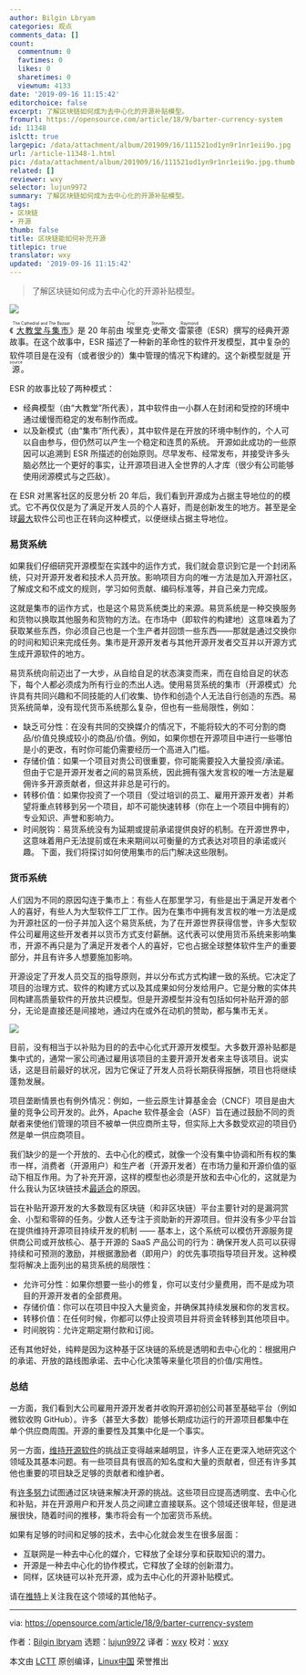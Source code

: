 ```yaml
---
author: Bilgin Lbryam
categories: 观点
comments_data: []
count:
  commentnum: 0
  favtimes: 0
  likes: 0
  sharetimes: 0
  viewnum: 4133
date: '2019-09-16 11:15:42'
editorchoice: false
excerpt: 了解区块链如何成为去中心化的开源补贴模型。
fromurl: https://opensource.com/article/18/9/barter-currency-system
id: 11348
islctt: true
largepic: /data/attachment/album/201909/16/111521od1yn9r1nr1eii9o.jpg
url: /article-11348-1.html
pic: /data/attachment/album/201909/16/111521od1yn9r1nr1eii9o.jpg.thumb.jpg
related: []
reviewer: wxy
selector: lujun9972
summary: 了解区块链如何成为去中心化的开源补贴模型。
tags:
- 区块链
- 开源
thumb: false
title: 区块链能如何补充开源
titlepic: true
translator: wxy
updated: '2019-09-16 11:15:42'
---
```



> 
> 了解区块链如何成为去中心化的开源补贴模型。
> 
> 
> 


![](/data/attachment/album/201909/16/111521od1yn9r1nr1eii9o.jpg)


《<ruby> <a href="http://catb.org/">  大教堂与集市 </a> <rt>  The Cathedral and The Bazaar </rt></ruby>》是 20 年前由<ruby> 埃里克·史蒂文·雷蒙德 <rt>  Eric Steven Raymond </rt> <rt> </rt></ruby>（ESR）撰写的经典开源故事。在这个故事中，ESR 描述了一种新的革命性的软件开发模型，其中复杂的软件项目是在没有（或者很少的）集中管理的情况下构建的。这个新模型就是<ruby> 开源 <rt>  open source </rt></ruby>。


ESR 的故事比较了两种模式：


* 经典模型（由“大教堂”所代表），其中软件由一小群人在封闭和受控的环境中通过缓慢而稳定的发布制作而成。
* 以及新模式（由“集市”所代表），其中软件是在开放的环境中制作的，个人可以自由参与，但仍然可以产生一个稳定和连贯的系统。 开源如此成功的一些原因可以追溯到 ESR 所描述的创始原则。尽早发布、经常发布，并接受许多头脑必然比一个更好的事实，让开源项目进入全世界的人才库（很少有公司能够使用闭源模式与之匹敌）。


在 ESR 对黑客社区的反思分析 20 年后，我们看到开源成为占据主导地位的的模式。它不再仅仅是为了满足开发人员的个人喜好，而是创新发生的地方。甚至是全球[最大](http://oss.cash/)软件公司也正在转向这种模式，以便继续占据主导地位。


### 易货系统


如果我们仔细研究开源模型在实践中的运作方式，我们就会意识到它是一个封闭系统，只对开源开发者和技术人员开放。影响项目方向的唯一方法是加入开源社区，了解成文和不成文的规则，学习如何贡献、编码标准等，并自己亲力完成。


这就是集市的运作方式，也是这个易货系统类比的来源。易货系统是一种交换服务和货物以换取其他服务和货物的方法。在市场中（即软件的构建地）这意味着为了获取某些东西，你必须自己也是一个生产者并回馈一些东西——那就是通过交换你的时间和知识来完成任务。集市是开源开发者与其他开源开发者交互并以开源方式生成开源软件的地方。


易货系统向前迈出了一大步，从自给自足的状态演变而来，而在自给自足的状态下，每个人都必须成为所有行业的杰出人选。使用易货系统的集市（开源模式）允许具有共同兴趣和不同技能的人们收集、协作和创造个人无法自行创造的东西。易货系统简单，没有现代货币系统那么复杂，但也有一些局限性，例如：


* 缺乏可分性：在没有共同的交换媒介的情况下，不能将较大的不可分割的商品/价值兑换成较小的商品/价值。例如，如果你想在开源项目中进行一些哪怕是小的更改，有时你可能仍需要经历一个高进入门槛。
* 存储价值：如果一个项目对贵公司很重要，你可能需要投入大量投资/承诺。但由于它是开源开发者之间的易货系统，因此拥有强大发言权的唯一方法是雇佣许多开源贡献者，但这并非总是可行的。
* 转移价值：如果你投资了一个项目（受过培训的员工、雇用开源开发者）并希望将重点转移到另一个项目，却不可能快速转移（你在上一个项目中拥有的）专业知识、声誉和影响力。
* 时间脱钩：易货系统没有为延期或提前承诺提供良好的机制。在开源世界中，这意味着用户无法提前或在未来期间以可衡量的方式表达对项目的承诺或兴趣。 下面，我们将探讨如何使用集市的后门解决这些限制。


### 货币系统


人们因为不同的原因勾连于集市上：有些人在那里学习，有些是出于满足开发者个人的喜好，有些人为大型软件工厂工作。因为在集市中拥有发言权的唯一方法是成为开源社区的一份子并加入这个易货系统，为了在开源世界获得信誉，许多大型软件公司雇用这些开发者并以货币方式支付薪酬。这代表可以使用货币系统来影响集市，开源不再只是为了满足开发者个人的喜好，它也占据全球整体软件生产的重要部分，并且有许多人想要施加影响。


开源设定了开发人员交互的指导原则，并以分布式方式构建一致的系统。它决定了项目的治理方式、软件的构建方式以及其成果如何分发给用户。它是分散的实体共同构建高质量软件的开放共识模型。但是开源模型并没有包括如何补贴开源的部分，无论是直接还是间接地，通过内在或外在动机的赞助，都与集市无关。


![](/data/attachment/album/201909/16/111546fak9ksakscuxck3e.png)


目前，没有相当于以补贴为目的的去中心化式开源开发模型。大多数开源补贴都是集中式的，通常一家公司通过雇用该项目的主要开源开发者来主导该项目。说实话，这是目前最好的状况，因为它保证了开发人员将长期获得报酬，项目也将继续蓬勃发展。


项目垄断情景也有例外情况：例如，一些云原生计算基金会（CNCF）项目是由大量的竞争公司开发的。此外，Apache 软件基金会（ASF）旨在通过鼓励不同的贡献者来使他们管理的项目不被单一供应商所主导，但实际上大多数受欢迎的项目仍然是单一供应商项目。


我们缺少的是一个开放的、去中心化的模式，就像一个没有集中协调和所有权的集市一样，消费者（开源用户）和生产者（开源开发者）在市场力量和开源价值的驱动下相互作用。为了补充开源，这样的模型也必须是开放和去中心化的，这就是为什么我认为区块链技术[最适合](https://opensource.com/article/18/8/open-source-tokenomics)的原因。


旨在补贴开源开发的大多数现有区块链（和非区块链）平台主要针对的是漏洞赏金、小型和零碎的任务。少数人还专注于资助新的开源项目。但并没有多少平台旨在提供维持开源项目持续开发的机制 —— 基本上，这个系统可以模仿开源服务提供商公司或开放核心、基于开源的 SaaS 产品公司的行为：确保开发人员可以获得持续和可预测的激励，并根据激励者（即用户）的优先事项指导项目开发。这种模型将解决上面列出的易货系统的局限性：


* 允许可分性：如果你想要一些小的修复，你可以支付少量费用，而不是成为项目的开源开发者的全部费用。
* 存储价值：你可以在项目中投入大量资金，并确保其持续发展和你的发言权。
* 转移价值：在任何时候，你都可以停止投资项目并将资金转移到其他项目中。
* 时间脱钩：允许定期定期付款和订阅。


还有其他好处，纯粹是因为这种基于区块链的系统是透明和去中心化的：根据用户的承诺、开放的路线图承诺、去中心化决策等来量化项目的价值/实用性。


### 总结


一方面，我们看到大公司雇用开源开发者并收购开源初创公司甚至基础平台（例如微软收购 GitHub）。许多（甚至大多数）能够长期成功运行的开源项目都集中在单个供应商周围。开源的重要性及其集中化是一个事实。


另一方面，[维持开源软件](https://www.youtube.com/watch?v=VS6IpvTWwkQ)的挑战正变得越来越明显，许多人正在更深入地研究这个领域及其基本问题。有一些项目具有很高的知名度和大量的贡献者，但还有许多其他也重要的项目缺乏足够的贡献者和维护者。


有[许多努力](https://opensource.com/article/18/8/open-source-tokenomics)试图通过区块链来解决开源的挑战。这些项目应提高透明度、去中心化和补贴，并在开源用户和开发人员之间建立直接联系。这个领域还很年轻，但是进展很快，随着时间的推移，集市将会有一个加密货币系统。


如果有足够的时间和足够的技术，去中心化就会发生在很多层面：


* 互联网是一种去中心化的媒介，它释放了全球分享和获取知识的潜力。
* 开源是一种去中心化的协作模式，它释放了全球的创新潜力。
* 同样，区块链可以补充开源，成为去中心化的开源补贴模式。


请在[推特](http://twitter.com/bibryam)上关注我在这个领域的其他帖子。




---


via: <https://opensource.com/article/18/9/barter-currency-system>


作者：[Bilgin lbryam](https://opensource.com/users/bibryam) 选题：[lujun9972](https://github.com/lujun9972) 译者：[wxy](https://github.com/wxy) 校对：[wxy](https://github.com/wxy)


本文由 [LCTT](https://github.com/LCTT/TranslateProject) 原创编译，[Linux中国](https://linux.cn/) 荣誉推出